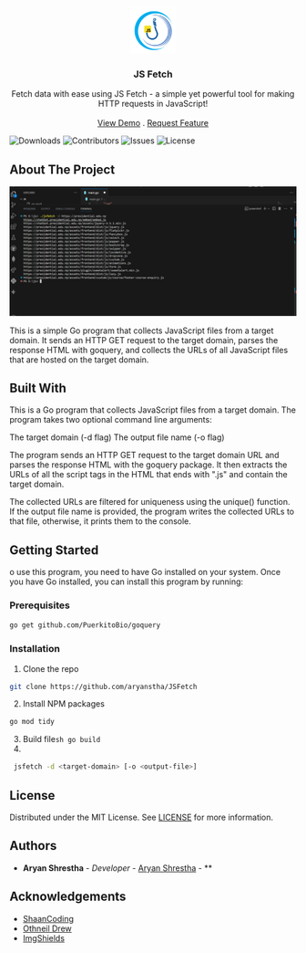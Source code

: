 <br/>
<p align="center">
  <a href="https://github.com/aryanstha/JS Fetch">
    <img src="https://github.com/Aryanstha/JSFetch/blob/main/logos.png?raw=true" alt="Logo" width="80" height="80">
  </a>

  <h3 align="center">JS Fetch</h3>

  <p align="center">
    Fetch data with ease using JS Fetch - a simple yet powerful tool for making HTTP requests in JavaScript!
    <br/>
    <br/>
    <a href="https://github.com/aryanstha/JSFetch">View Demo</a>
    .
    <a href="https://github.com/aryanstha/JSFetch/issues">Request Feature</a>
  </p>
</p>

![Downloads](https://img.shields.io/github/downloads/aryanstha/JSFetch/total) ![Contributors](https://img.shields.io/github/contributors/aryanstha/JSFetch/?color=dark-green) ![Issues](https://img.shields.io/github/issues/aryanstha/JSFetch/) ![License](https://img.shields.io/github/license/aryanstha/JSFetch/) 

## About The Project

![Screen Shot](https://github.com/Aryanstha/JSFetch/blob/main/demo.PNG?raw=true)

This is a simple Go program that collects JavaScript files from a target domain. It sends an HTTP GET request to the target domain, parses the response HTML with goquery, and collects the URLs of all JavaScript files that are hosted on the target domain.

## Built With

This is a Go program that collects JavaScript files from a target domain. The program takes two optional command line arguments:

The target domain (-d flag)
The output file name (-o flag)

The program sends an HTTP GET request to the target domain URL and parses the response HTML with the goquery package. It then extracts the URLs of all the script tags in the HTML that ends with ".js" and contain the target domain.

The collected URLs are filtered for uniqueness using the unique() function. If the output file name is provided, the program writes the collected URLs to that file, otherwise, it prints them to the console.

## Getting Started

o use this program, you need to have Go installed on your system. Once you have Go installed, you can install this program by running:

### Prerequisites


```bash
go get github.com/PuerkitoBio/goquery
```

### Installation

1. Clone the repo

```sh
git clone https://github.com/aryanstha/JSFetch
```

2. Install NPM packages

```sh
go mod tidy
```

3. Build file```sh go build```
4.
```sh
 jsfetch -d <target-domain> [-o <output-file>]
```

## License

Distributed under the MIT License. See [LICENSE](https://github.com/aryanstha/JSFetch/blob/main/LICENSE.md) for more information.

## Authors

* **Aryan Shrestha** - *Developer* - [Aryan Shrestha](https://github.com/aryanstha) - **

## Acknowledgements

* [ShaanCoding](https://github.com/ShaanCoding/)
* [Othneil Drew](https://github.com/othneildrew/Best-README-Template)
* [ImgShields](https://shields.io/)
